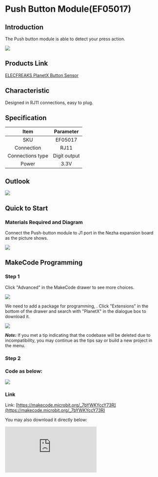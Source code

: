 # Push Button Module(EF05017)

## Introduction


The Push button module is able to detect your press action.

![](https://wiki-media-ef.oss-cn-hongkong.aliyuncs.com//images/05017_01.png)

## Products Link

[ELECFREAKS PlanetX Button Sensor](https://shop.elecfreaks.com/products/elecfreaks-planetx-button-sensor?_pos=1&_sid=85e050359&_ss=r)

## Characteristic


 Designed in RJ11 connections, easy to plug.

## Specification


Item | Parameter
:-: | :-:
SKU|EF05017
Connection|RJ11
Connections type|Digit output
Power|3.3V



## Outlook



![](https://wiki-media-ef.oss-cn-hongkong.aliyuncs.com//images/05017_02.png)

## Quick to Start


### Materials Required and Diagram

 Connect the Push-button module to J1 port in the Nezha expansion board as the picture shows.


![](https://wiki-media-ef.oss-cn-hongkong.aliyuncs.com//images/05017_03.png)

## MakeCode Programming


### Step 1

Click "Advanced" in the MakeCode drawer to see more choices.

![](https://wiki-media-ef.oss-cn-hongkong.aliyuncs.com//images/05001_04.png)

We need to add a package for programming, . Click "Extensions" in the bottom of the drawer and search with "PlanetX" in the dialogue box to download it.

![](https://wiki-media-ef.oss-cn-hongkong.aliyuncs.com//images/05001_05.png)

***Note:*** If you met a tip indicating that the codebase will be deleted due to incompatibility, you may continue as the tips say or build a new project in the menu.

### Step 2

### Code as below:

![](https://wiki-media-ef.oss-cn-hongkong.aliyuncs.com//images/05017_06.png)


### Link
Link: [https://makecode.microbit.org/_7bYWKYccY73R](https://makecode.microbit.org/_7bYWKYccY73R)

You may also download it directly below:


<div
    style={{
        position: 'relative',
        paddingBottom: '60%',
        overflow: 'hidden',
    }}
>
    <iframe
        src="https://makecode.microbit.org/_7bYWKYccY73R"
        frameborder="0"
        sandbox="allow-popups allow-forms allow-scripts allow-same-origin"
        style={{
            position: 'absolute',
            width: '100%',
            height: '100%',
        }}
    />
</div>


### Result
 The icons display on the micro:bit accordingly with the order given by pressing button A or B or A+B.

## Python Programming


### Step 1

Download the package and unzip it: [PlanetX_MicroPython](https://github.com/lionyhw/PlanetX_MicroPython/archive/master.zip)

Go to   [Python editor](https://python.microbit.org/v/2.0)

![](https://wiki-media-ef.oss-cn-hongkong.aliyuncs.com//images/05001_07.png)

We need to add enum.py and button.py for programming. Click "Load/Save" and then click "Show Files (1)" to see more choices, click "Add file" to add enum.py and button.py from the unzipped package of PlanetX_MicroPython.

![](https://wiki-media-ef.oss-cn-hongkong.aliyuncs.com//images/05001_08.png)
![](https://wiki-media-ef.oss-cn-hongkong.aliyuncs.com//images/05001_09.png)
![](https://wiki-media-ef.oss-cn-hongkong.aliyuncs.com//images/05017_10.png)

### Step 2

### Reference

```
from microbit import *
from enum import *
from button import *

button = BUTTON(J1)
while True:
    if button.A_is_pressed():
        display.show(Image.HAPPY)
    elif button.B_is_pressed():
        display.show(Image.SAD)
    elif button.AB_is_pressed():
        display.show(Image.COW)
        sleep(500)
```


### Result
 The icons display on the micro:bit accordingly with the order given by pressing button A or B or A+B.

## Relevant File


## Technique File
